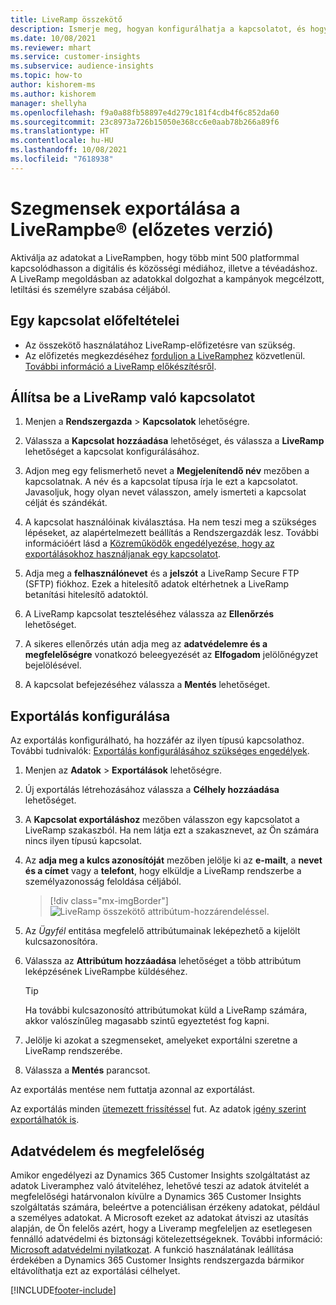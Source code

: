 ```yaml
---
title: LiveRamp összekötő
description: Ismerje meg, hogyan konfigurálhatja a kapcsolatot, és hogyan exportálhatja a LiveRampbe.
ms.date: 10/08/2021
ms.reviewer: mhart
ms.service: customer-insights
ms.subservice: audience-insights
ms.topic: how-to
author: kishorem-ms
ms.author: kishorem
manager: shellyha
ms.openlocfilehash: f9a0a88fb58897e4d279c181f4cdb4f6c852da60
ms.sourcegitcommit: 23c8973a726b15050e368cc6e0aab78b266a89f6
ms.translationtype: HT
ms.contentlocale: hu-HU
ms.lasthandoff: 10/08/2021
ms.locfileid: "7618938"
---
```

# <a name="export-segments-to-liverampreg-preview"></a>Szegmensek exportálása a LiveRampbe&reg; (előzetes verzió)

Aktiválja az adatokat a LiveRampben, hogy több mint 500 platformmal kapcsolódhasson a digitális és közösségi médiához, illetve a tévéadáshoz. A LiveRamp megoldásban az adatokkal dolgozhat a kampányok megcélzott, letiltási és személyre szabása céljából.

## <a name="prerequisites-for-a-connection"></a>Egy kapcsolat előfeltételei

- Az összekötő használatához LiveRamp-előfizetésre van szükség.
- Az előfizetés megkezdéséhez [forduljon a LiveRamphez](https://liveramp.com/contact/) közvetlenül. [További információ a LiveRamp előkészítésről](https://liveramp.com/our-platform/data-onboarding/).

## <a name="set-up-connection-to-liveramp"></a>Állítsa be a LiveRamp való kapcsolatot

1. Menjen a **Rendszergazda** > **Kapcsolatok** lehetőségre.

1. Válassza a **Kapcsolat hozzáadása** lehetőséget, és válassza a **LiveRamp** lehetőséget a kapcsolat konfigurálásához.

1. Adjon meg egy felismerhető nevet a **Megjelenítendő név** mezőben a kapcsolatnak. A név és a kapcsolat típusa írja le ezt a kapcsolatot. Javasoljuk, hogy olyan nevet válasszon, amely ismerteti a kapcsolat célját és szándékát.

1. A kapcsolat használóinak kiválasztása. Ha nem teszi meg a szükséges lépéseket, az alapértelmezett beállítás a Rendszergazdák lesz. További információért lásd a [Közreműködők engedélyezése, hogy az exportálásokhoz használjanak egy kapcsolatot](connections.md#allow-contributors-to-use-a-connection-for-exports).

1. Adja meg a **felhasználónevet** és a **jelszót** a LiveRamp Secure FTP (SFTP) fiókhoz.
Ezek a hitelesítő adatok eltérhetnek a LiveRamp betanítási hitelesítő adatoktól.

1. A LiveRamp kapcsolat teszteléséhez válassza az **Ellenőrzés** lehetőséget.

1. A sikeres ellenőrzés után adja meg az **adatvédelemre és a megfelelőségre** vonatkozó beleegyezését az **Elfogadom** jelölőnégyzet bejelölésével.

1. A kapcsolat befejezéséhez válassza a **Mentés** lehetőséget.

## <a name="configure-an-export"></a>Exportálás konfigurálása

Az exportálás konfigurálható, ha hozzáfér az ilyen típusú kapcsolathoz. További tudnivalók: [Exportálás konfigurálásához szükséges engedélyek](export-destinations.md#set-up-a-new-export).

1. Menjen az **Adatok** > **Exportálások** lehetőségre.

1. Új exportálás létrehozásához válassza a **Célhely hozzáadása** lehetőséget.

1. A **Kapcsolat exportáláshoz** mezőben válasszon egy kapcsolatot a LiveRamp szakaszból. Ha nem látja ezt a szakasznevet, az Ön számára nincs ilyen típusú kapcsolat.

1. Az **adja meg a kulcs azonosítóját** mezőben jelölje ki az **e-mailt**, a **nevet és a címet** vagy a **telefont**, hogy elküldje a LiveRamp rendszerbe a személyazonosság feloldása céljából.
   > [!div class="mx-imgBorder"]
   > ![LiveRamp összekötő attribútum-hozzárendeléssel.](media/export-liveramp-segments.png "LiveRamp összekötő attribútum-hozzárendeléssel")

1. Az *Ügyfél* entitása megfelelő attribútumainak leképezhető a kijelölt kulcsazonosítóra.

1. Válassza az **Attribútum hozzáadása** lehetőséget a több attribútum leképzésének LiveRampbe küldéséhez.

   > [!TIP]
   > Ha további kulcsazonosító attribútumokat küld a LiveRamp számára, akkor valószínűleg magasabb szintű egyeztetést fog kapni.

1. Jelölje ki azokat a szegmenseket, amelyeket exportálni szeretne a LiveRamp rendszerébe.

1. Válassza a **Mentés** parancsot.

Az exportálás mentése nem futtatja azonnal az exportálást.

Az exportálás minden [ütemezett frissítéssel](system.md#schedule-tab) fut. Az adatok [igény szerint exportálhatók is](export-destinations.md#run-exports-on-demand). 


## <a name="data-privacy-and-compliance"></a>Adatvédelem és megfelelőség

Amikor engedélyezi az Dynamics 365 Customer Insights szolgáltatást az adatok Liveramphez való átviteléhez, lehetővé teszi az adatok átvitelét a megfelelőségi határvonalon kívülre a Dynamics 365 Customer Insights szolgáltatás számára, beleértve a potenciálisan érzékeny adatokat, például a személyes adatokat. A Microsoft ezeket az adatokat átviszi az utasítás alapján, de Ön felelős azért, hogy a Liveramp megfeleljen az esetlegesen fennálló adatvédelmi és biztonsági kötelezettségeknek. További információ: [Microsoft adatvédelmi nyilatkozat](https://go.microsoft.com/fwlink/?linkid=396732).
A funkció használatának leállítása érdekében a Dynamics 365 Customer Insights rendszergazda bármikor eltávolíthatja ezt az exportálási célhelyet.

[!INCLUDE[footer-include](../includes/footer-banner.md)]

